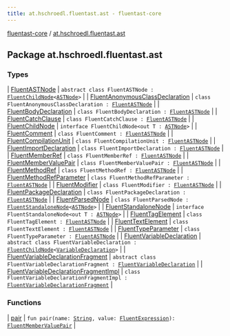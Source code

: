 ```yaml
---
title: at.hschroedl.fluentast.ast - fluentast-core
---
```


[fluentast-core](../index.html) / [at.hschroedl.fluentast.ast](.)

## Package at.hschroedl.fluentast.ast

### Types

| [FluentASTNode](-fluent-a-s-t-node/index.html) | `abstract class FluentASTNode : `[`FluentChildNode`](-fluent-child-node/index.html)`<`[`ASTNode`](https://help.eclipse.org/neon/topic/org.eclipse.jdt.doc.isv/reference/api/org/eclipse/jdt/core/dom/ASTNode.html)`>` |
| [FluentAnonymousClassDeclaration](-fluent-anonymous-class-declaration/index.html) | `class FluentAnonymousClassDeclaration : `[`FluentASTNode`](-fluent-a-s-t-node/index.html) |
| [FluentBodyDeclaration](-fluent-body-declaration/index.html) | `class FluentBodyDeclaration : `[`FluentASTNode`](-fluent-a-s-t-node/index.html) |
| [FluentCatchClause](-fluent-catch-clause/index.html) | `class FluentCatchClause : `[`FluentASTNode`](-fluent-a-s-t-node/index.html) |
| [FluentChildNode](-fluent-child-node/index.html) | `interface FluentChildNode<out T : `[`ASTNode`](https://help.eclipse.org/neon/topic/org.eclipse.jdt.doc.isv/reference/api/org/eclipse/jdt/core/dom/ASTNode.html)`>` |
| [FluentComment](-fluent-comment/index.html) | `class FluentComment : `[`FluentASTNode`](-fluent-a-s-t-node/index.html) |
| [FluentCompilationUnit](-fluent-compilation-unit/index.html) | `class FluentCompilationUnit : `[`FluentASTNode`](-fluent-a-s-t-node/index.html) |
| [FluentImportDeclaration](-fluent-import-declaration/index.html) | `class FluentImportDeclaration : `[`FluentASTNode`](-fluent-a-s-t-node/index.html) |
| [FluentMemberRef](-fluent-member-ref/index.html) | `class FluentMemberRef : `[`FluentASTNode`](-fluent-a-s-t-node/index.html) |
| [FluentMemberValuePair](-fluent-member-value-pair/index.html) | `class FluentMemberValuePair : `[`FluentASTNode`](-fluent-a-s-t-node/index.html) |
| [FluentMethodRef](-fluent-method-ref/index.html) | `class FluentMethodRef : `[`FluentASTNode`](-fluent-a-s-t-node/index.html) |
| [FluentMethodRefParameter](-fluent-method-ref-parameter/index.html) | `class FluentMethodRefParameter : `[`FluentASTNode`](-fluent-a-s-t-node/index.html) |
| [FluentModifier](-fluent-modifier/index.html) | `class FluentModifier : `[`FluentASTNode`](-fluent-a-s-t-node/index.html) |
| [FluentPackageDeclaration](-fluent-package-declaration/index.html) | `class FluentPackageDeclaration : `[`FluentASTNode`](-fluent-a-s-t-node/index.html) |
| [FluentParsedNode](-fluent-parsed-node/index.html) | `class FluentParsedNode : `[`FluentStandaloneNode`](-fluent-standalone-node/index.html)`<`[`ASTNode`](https://help.eclipse.org/neon/topic/org.eclipse.jdt.doc.isv/reference/api/org/eclipse/jdt/core/dom/ASTNode.html)`>` |
| [FluentStandaloneNode](-fluent-standalone-node/index.html) | `interface FluentStandaloneNode<out T : `[`ASTNode`](https://help.eclipse.org/neon/topic/org.eclipse.jdt.doc.isv/reference/api/org/eclipse/jdt/core/dom/ASTNode.html)`>` |
| [FluentTagElement](-fluent-tag-element/index.html) | `class FluentTagElement : `[`FluentASTNode`](-fluent-a-s-t-node/index.html) |
| [FluentTextElement](-fluent-text-element/index.html) | `class FluentTextElement : `[`FluentASTNode`](-fluent-a-s-t-node/index.html) |
| [FluentTypeParameter](-fluent-type-parameter/index.html) | `class FluentTypeParameter : `[`FluentASTNode`](-fluent-a-s-t-node/index.html) |
| [FluentVariableDeclaration](-fluent-variable-declaration/index.html) | `abstract class FluentVariableDeclaration : `[`FluentChildNode`](-fluent-child-node/index.html)`<`[`VariableDeclaration`](https://help.eclipse.org/neon/topic/org.eclipse.jdt.doc.isv/reference/api/org/eclipse/jdt/core/dom/VariableDeclaration.html)`>` |
| [FluentVariableDeclarationFragment](-fluent-variable-declaration-fragment/index.html) | `abstract class FluentVariableDeclarationFragment : `[`FluentVariableDeclaration`](-fluent-variable-declaration/index.html) |
| [FluentVariableDeclarationFragmentImpl](-fluent-variable-declaration-fragment-impl/index.html) | `class FluentVariableDeclarationFragmentImpl : `[`FluentVariableDeclarationFragment`](-fluent-variable-declaration-fragment/index.html) |

### Functions

| [pair](pair.html) | `fun pair(name: `[`String`](https://kotlinlang.org/api/latest/jvm/stdlib/kotlin/-string/index.html)`, value: `[`FluentExpression`](../at.hschroedl.fluentast.ast.expression/-fluent-expression/index.html)`): `[`FluentMemberValuePair`](-fluent-member-value-pair/index.html) |

